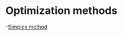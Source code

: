 # Optimization methods
-[Simplex method](https://github.com/Xljkb/Optimization_methods/blob/main/simplex.py)
